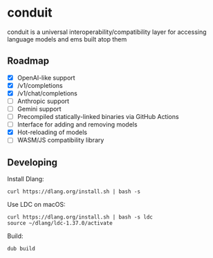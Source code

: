 # conduit
conduit is a universal interoperability/compatibility layer for accessing language models and ems built atop them

## Roadmap
- [x] OpenAI-like support
 - [x] /v1/completions
 - [x] /v1/chat/completions
- [ ] Anthropic support
- [ ] Gemini support
- [ ] Precompiled statically-linked binaries via GitHub Actions
- [ ] Interface for adding and removing models
- [x] Hot-reloading of models
- [ ] WASM/JS compatibility library

## Developing

Install Dlang:

```
curl https://dlang.org/install.sh | bash -s
```

Use LDC on macOS:
```
curl https://dlang.org/install.sh | bash -s ldc
source ~/dlang/ldc-1.37.0/activate
```

Build:
```
dub build
```
